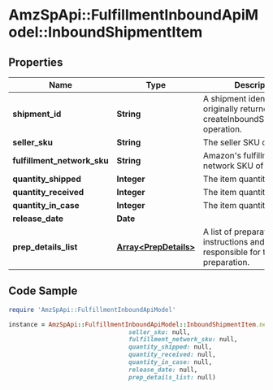 # AmzSpApi::FulfillmentInboundApiModel::InboundShipmentItem

## Properties

Name | Type | Description | Notes
------------ | ------------- | ------------- | -------------
**shipment_id** | **String** | A shipment identifier originally returned by the createInboundShipmentPlan operation. | [optional] 
**seller_sku** | **String** | The seller SKU of the item. | 
**fulfillment_network_sku** | **String** | Amazon&#39;s fulfillment network SKU of the item. | [optional] 
**quantity_shipped** | **Integer** | The item quantity. | 
**quantity_received** | **Integer** | The item quantity. | [optional] 
**quantity_in_case** | **Integer** | The item quantity. | [optional] 
**release_date** | **Date** |  | [optional] 
**prep_details_list** | [**Array&lt;PrepDetails&gt;**](PrepDetails.md) | A list of preparation instructions and who is responsible for that preparation. | [optional] 

## Code Sample

```ruby
require 'AmzSpApi::FulfillmentInboundApiModel'

instance = AmzSpApi::FulfillmentInboundApiModel::InboundShipmentItem.new(shipment_id: null,
                                 seller_sku: null,
                                 fulfillment_network_sku: null,
                                 quantity_shipped: null,
                                 quantity_received: null,
                                 quantity_in_case: null,
                                 release_date: null,
                                 prep_details_list: null)
```



